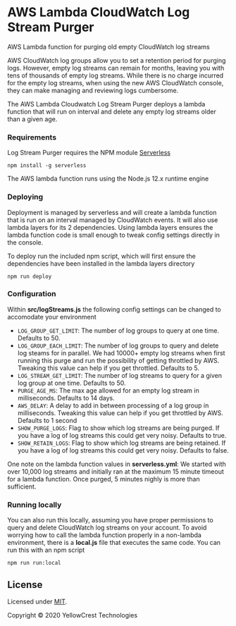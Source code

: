 # AWS Lambda CloudWatch Log Stream Purger
AWS Lambda function for purging old empty CloudWatch log streams

AWS CloudWatch log groups allow you to set a retention period for purging logs. However, empty log streams can remain for months, leaving you with tens of thousands of empty log streams. While there is no charge incurred for the empty log streams, when using the new AWS CloudWatch console, they can make managing and reviewing logs cumbersome.

The AWS Lambda Cloudwatch Log Stream Purger deploys a lambda function that will run on interval and delete any empty log streams older than a given age.

### Requirements
Log Stream Purger requires the NPM module [Serverless](https://serverless.com/framework/docs/)

```
npm install -g serverless
```

The AWS lambda function runs using the Node.js 12.x runtime engine

### Deploying
Deployment is managed by serverless and will create a lambda function that is run on an interval managed by CloudWatch events. It will also use lambda layers for its 2 dependencies. Using lambda layers ensures the lambda function code is small enough to tweak config settings directly in the console.

To deploy run the included npm script, which will first ensure the dependencies have been installed in the lambda layers directory
```
npm run deploy
```

### Configuration
Within **src/logStreams.js** the following config settings can be changed to accomodate your environment

- `LOG_GROUP_GET_LIMIT`: The number of log groups to query at one time. Defaults to 50.
- `LOG_GROUP_EACH_LIMIT`: The number of log groups to query and delete log steams for in parallel. We had 10000+ empty log streams when first running this purge and run the possibility of getting throttled by AWS. Tweaking this value can help if you get throttled. Defaults to 5.
- `LOG_STREAM_GET_LIMIT`: The number of log streams to query for a given log group at one time. Defaults to 50.
- `PURGE_AGE_MS`: The max age allowed for an empty log stream in milliseconds. Defaults to 14 days.
- `AWS_DELAY`: A delay to add in between processing of a log group in milliseconds. Tweaking this value can help if you get throttled by AWS. Defaults to 1 second
- `SHOW_PURGE_LOGS`: Flag to show which log streams are being purged. If you have a log of log streams this could get very noisy. Defaults to true.
- `SHOW_RETAIN_LOGS`: Flag to show which log streams are being retained. If you have a log of log streams this could get very noisy. Defaults to false.

One note on the lambda function values in **serverless.yml**: We started with over 10,000 log streams and initially ran at the maximum 15 minute timeout for a lambda function. Once purged, 5 minutes nighly is more than sufficient.

### Running locally
You can also run this locally, assuming you have proper permissions to query and delete CloudWatch log streams on your account. To avoid worrying how to call the lambda function properly in a non-lambda environment, there is a **local.js** file that executes the same code. You can run this with an npm script

```
npm run run:local
```

## License

Licensed under [MIT](./LICENSE).


Copyright © 2020 YellowCrest Technologies
